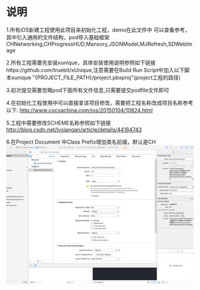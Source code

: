 # 说明

1.所有iOS新建工程使用此项目来初始化工程，demo在此文件中 可以查看参考，其中引入通用的文件结构，pod导入基础框架CHNetworking,CHProgressHUD,Mansory,JSONModel,MJRefresh,SDWebImage

2.所有工程需要先安装xunique，具体安装使用说明参照如下链接https://github.com/truebit/xUnique,注意需要在Build Run Script中加入以下脚本xunique "{PROJECT_FILE_PATH}/project.pbxproj"(project工程的路径)

3.初次提交需要忽略pod下面所有文件信息,只需要提交podfile文件即可

4.在初始化工程使用中可以直接拿该项目修改，需要把工程名称改成项目名称参考以下:
http://www.cocoachina.com/ios/20150104/10824.html

5.工程中需要修改SCHEME名称参照如下链接
http://blog.csdn.net/lvxiangan/article/details/44184743

6.在Project Document 中Class Prefix增加类名前缀，默认是CH
 ![image](example.png)





